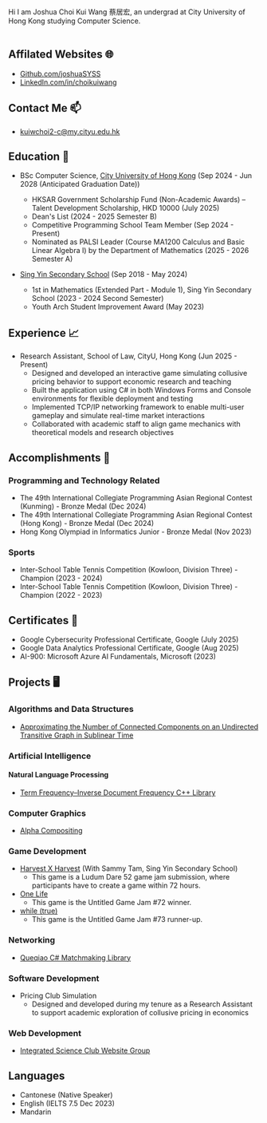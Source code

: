 <head>
  <link rel="shortcut icon" type="image/x-icon" href="https://sandstormit.com/wp-content/uploads/2021/06/incognito-2231825_960_720-1.png">
  <meta name="google-site-verification" content="0SEcurk_dKLeFfJ4VC6azCpxCccwgnd3JkByYOdYncA" />
</head>
Hi I am Joshua Choi Kui Wang 蔡居宏, an undergrad at City University of Hong Kong studying Computer Science.<br><br>

## Affilated Websites 🌐
- [Github.com/joshuaSYSS](https://github.com/joshuaSYSS)
- [LinkedIn.com/in/choikuiwang](https://www.linkedin.com/in/choikuiwang)

## Contact Me 📫
- [kuiwchoi2-c@my.cityu.edu.hk](mailto:kuiwchoi2-c@my.cityu.edu.hk)

## Education 🏫
- BSc Computer Science, [City University of Hong Kong](https://www.cityu.edu.hk/) (Sep 2024 - Jun 2028 (Anticipated Graduation Date))
  * HKSAR Government Scholarship Fund (Non-Academic Awards) – Talent Development Scholarship, HKD 10000 (July 2025)
  * Dean's List (2024 - 2025 Semester B)
  * Competitive Programming School Team Member (Sep 2024 - Present)
  * Nominated as PALSI Leader (Course MA1200 Calculus and Basic Linear Algebra I) by the Department of Mathematics (2025 - 2026 Semester A)

- [Sing Yin Secondary School](https://www.singyin.edu.hk/en/) (Sep 2018 - May 2024)
  * 1st in Mathematics (Extended Part - Module 1), Sing Yin Secondary School (2023 - 2024 Second Semester)
  * Youth Arch Student Improvement Award (May 2023)

## Experience 📈
- Research Assistant, School of Law, CityU, Hong Kong (Jun 2025 - Present)
  * Designed and developed an interactive game simulating collusive pricing behavior to support economic research and teaching
  * Built the application using C# in both Windows Forms and Console environments for flexible deployment and testing
  * Implemented TCP/IP networking framework to enable multi-user gameplay and simulate real-time market interactions
  * Collaborated with academic staff to align game mechanics with theoretical models and research objectives

## Accomplishments 🏅
### Programming and Technology Related
- The 49th International Collegiate Programming Asian Regional Contest (Kunming) - Bronze Medal (Dec 2024)
- The 49th International Collegiate Programming Asian Regional Contest (Hong Kong)  - Bronze Medal (Dec 2024)
- Hong Kong Olympiad in Informatics Junior - Bronze Medal (Nov 2023)

### Sports
- Inter-School Table Tennis Competition (Kowloon, Division Three) - Champion (2023 - 2024)
- Inter-School Table Tennis Competition (Kowloon, Division Three) - Champion (2022 - 2023)

## Certificates 📄
- Google Cybersecurity Professional Certificate, Google (July 2025)
- Google Data Analytics Professional Certificate, Google (Aug 2025)
- AI-900: Microsoft Azure AI Fundamentals, Microsoft (2023)

## Projects 🖥
### Algorithms and Data Structures
- [Approximating the Number of Connected Components on an Undirected Transitive Graph in Sublinear Time](https://github.com/joshuaSYSS/approxCCDegree)

### Artificial Intelligence
<!--#### AI Game Programming-->

<!--#### Computer Vision-->

<!--#### Data Analysis using Machine Learning-->

#### Natural Language Processing
- [Term Frequency–Inverse Document Frequency C++ Library](https://github.com/joshuaSYSS/tfidf)

### Computer Graphics
- [Alpha Compositing](https://github.com/joshuaSYSS/Alpha-Compositing)

<!--### Cryptography-->

### Game Development
- [Harvest X Harvest](https://revolution-game.itch.io/harvest-x-harvest) (With Sammy Tam, Sing Yin Secondary School)
  * This game is a Ludum Dare 52 game jam submission, where participants have to create a game within 72 hours.
- [One Life](https://revolution-game.itch.io/one-life)
  * This game is the Untitled Game Jam #72 winner.
- [while (true)](https://no1gameexpert.itch.io/while-true)
  * This game is the Untitled Game Jam #73 runner-up.

### Networking
- [Queqiao C# Matchmaking Library](https://github.com/joshuaSYSS/Queqiao-Library)

<!--### Open-Sourced Projects-->

<!--### Programming Languages and Compiler-->

### Software Development
- Pricing Club Simulation
  * Designed and developed during my tenure as a Research Assistant to support academic exploration of collusive pricing in economics

### Web Development
- [Integrated Science Club Website Group](https://is-club.netlify.app/)

## Languages
- Cantonese (Native Speaker)
- English (IELTS 7.5 Dec 2023)
- Mandarin
